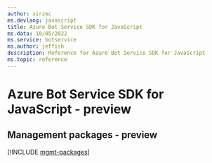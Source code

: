 ```yaml
---
author: xirzec
ms.devlang: javascript
title: Azure Bot Service SDK for JavaScript
ms.data: 10/05/2022
ms.service: botservice
ms.author: jeffish
description: Reference for Azure Bot Service SDK for JavaScript
ms.topic: reference
---
```

# Azure Bot Service SDK for JavaScript - preview

## Management packages - preview
[!INCLUDE [mgmt-packages](bot-service-mgmt-index.md)]